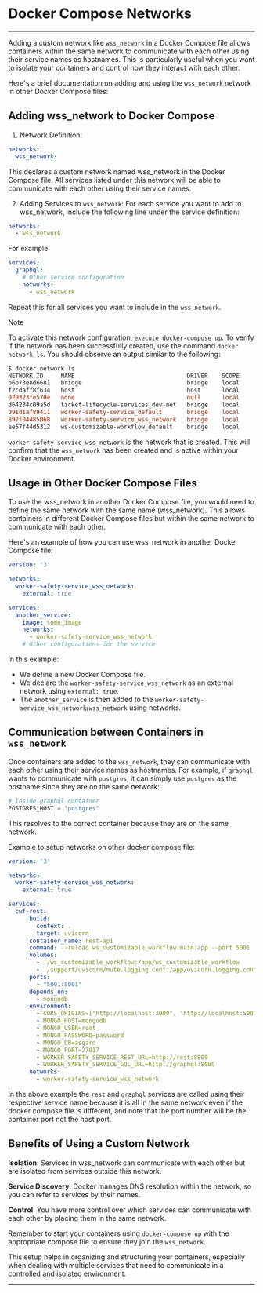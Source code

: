 # Docker Compose Networks
---
Adding a custom network like `wss_network` in a Docker Compose file allows containers within the same network to communicate with each other using their service names as hostnames. This is particularly useful when you want to isolate your containers and control how they interact with each other.

Here's a brief documentation on adding and using the `wss_network` network in other Docker Compose files:
## Adding wss_network to Docker Compose
1. Network Definition:
  ```yaml
  networks:
    wss_network:
  ```
  This declares a custom network named wss_network in the Docker Compose file. All services listed under this network will be able to communicate with each other using their service names.

2. Adding Services to `wss_network`: 
For each service you want to add to wss_network, include the following line under the service definition:
```yaml
networks:
  - wss_network
```
For example:
```yaml
services:
  graphql:
    # Other service configuration
    networks:
      - wss_network
```
Repeat this for all services you want to include in the `wss_network`.
> [!NOTE]
>
> To activate this network configuration, `execute docker-compose up`. To verify if the network has been successfully created, use the command `docker network ls`. You should observe an output similar to the following:
>```diff
>$ docker network ls
>NETWORK ID     NAME                                DRIVER    SCOPE
>b6b73e8d6681   bridge                              bridge    local
>f2cdaff8f634   host                                host      local
>020323fe570e   none                                null      local
>d64234c09a5d   ticket-lifecycle-services_dev-net   bridge    local
>091d1af89411   worker-safety-service_default       bridge    local
>897f04485068   worker-safety-service_wss_network   bridge    local
>ee57f44d5312   ws-customizable-workflow_default    bridge    local
>```
>`worker-safety-service_wss_network` is the network that is created.
>This will confirm that the `wss_network` has been created and is active within your Docker environment.

## Usage in Other Docker Compose Files
To use the wss_network in another Docker Compose file, you would need to define the same network with the same name (wss_network). This allows containers in different Docker Compose files but within the same network to communicate with each other.

Here's an example of how you can use wss_network in another Docker Compose file:
```yaml
version: '3'

networks:
  worker-safety-service_wss_network:
    external: true

services:
  another_service:
    image: some_image
    networks:
      - worker-safety-service_wss_network
    # Other configurations for the service
```
In this example:
- We define a new Docker Compose file.
- We declare the `worker-safety-service_wss_network` as an external network using `external: true`.
- The `another_service` is then added to the `worker-safety-service_wss_network`/`wss_network` using networks.

## Communication between Containers in `wss_network`

Once containers are added to the `wss_network`, they can communicate with each other using their service names as hostnames. For example, if `graphql` wants to communicate with `postgres`, it can simply use `postgres` as the hostname since they are on the same network:
```python
# Inside graphql container
POSTGRES_HOST = "postgres"
```
This resolves to the correct container because they are on the same network.

Example to setup networks on other docker compose file:
```yaml
version: '3'

networks:
  worker-safety-service_wss_network:
    external: true

services:
  cwf-rest:
      build:
        context: .
        target: uvicorn
      container_name: rest-api
      command: --reload ws_customizable_workflow.main:app --port 5001
      volumes:
        - ./ws_customizable_workflow:/app/ws_customizable_workflow
        - ./support/uvicorn/mute.logging.conf:/app/uvicorn.logging.conf
      ports:
        - "5001:5001"
      depends_on:
        - mongodb
      environment:
        - CORS_ORIGINS=["http://localhost:3000", "http://localhost:5001", "http://localhost"]
        - MONGO_HOST=mongodb
        - MONGO_USER=root
        - MONGO_PASSWORD=password
        - MONGO_DB=asgard
        - MONGO_PORT=27017
        - WORKER_SAFETY_SERVICE_REST_URL=http://rest:8000
        - WORKER_SAFETY_SERVICE_GQL_URL=http://graphql:8000
      networks:
        - worker-safety-service_wss_network
```
In the above example the `rest` and `graphql` services are called using their respective service name because it is all in the same network even if the docker compose file is different, and note that the port number will be the container port not the host port.

## Benefits of Using a Custom Network

**Isolation**: Services in wss_network can communicate with each other but are isolated from services outside this network.

**Service Discovery**: Docker manages DNS resolution within the network, so you can refer to services by their names.

**Control**: You have more control over which services can communicate with each other by placing them in the same network.

Remember to start your containers using `docker-compose up` with the appropriate compose file to ensure they join the `wss_network`.

This setup helps in organizing and structuring your containers, especially when dealing with multiple services that need to communicate in a controlled and isolated environment.

---


